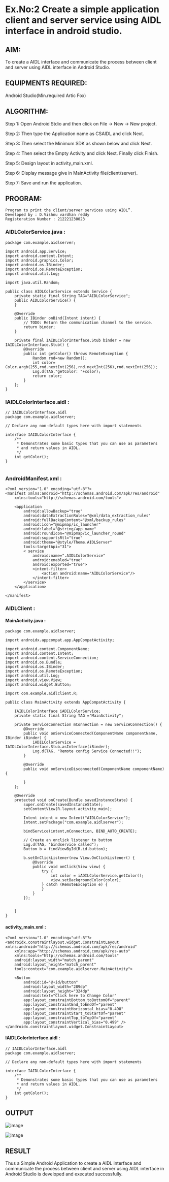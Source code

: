 # Ex.No:2 Create a simple application client and server service using AIDL interface in android studio.


## AIM:

To create a AIDL interface and communicate the process between client and server using AIDL interface in Android Studio.

## EQUIPMENTS REQUIRED:

Android Studio(Min.required Artic Fox)

## ALGORITHM:

Step 1: Open Android Stdio and then click on File -> New -> New project.

Step 2: Then type the Application name as CSAIDL and click Next. 

Step 3: Then select the Minimum SDK as shown below and click Next.

Step 4: Then select the Empty Activity and click Next. Finally click Finish.

Step 5: Design layout in activity_main.xml.

Step 6: Display message give in MainActivity file(client/server).

Step 7: Save and run the application.

## PROGRAM:
```
Program to print the client/server services using AIDL”.
Developed by : D.Vishnu vardhan reddy
Registeration Number : 212221230023
```
### AIDLColorService.java :
```
package com.example.aidlserver;

import android.app.Service;
import android.content.Intent;
import android.graphics.Color;
import android.os.IBinder;
import android.os.RemoteException;
import android.util.Log;

import java.util.Random;

public class AIDLColorService extends Service {
    private static final String TAG="AIDLColorService";
    public AIDLColorService() {
    }

    @Override
    public IBinder onBind(Intent intent) {
        // TODO: Return the communication channel to the service.
        return binder;
    }

    private final IAIDLColorInterface.Stub binder = new IAIDLColorInterface.Stub() {
        @Override
        public int getColor() throws RemoteException {
            Random rnd=new Random();
            int color= Color.argb(255,rnd.nextInt(256),rnd.nextInt(256),rnd.nextInt(256));
            Log.d(TAG,"getColor: "+color);
            return color;
        }
    };
}

```
### IAIDLColorInterface.aidl :
```
// IAIDLColorInterface.aidl
package com.example.aidlserver;

// Declare any non-default types here with import statements

interface IAIDLColorInterface {
    /**
     * Demonstrates some basic types that you can use as parameters
     * and return values in AIDL.
     */
    int getColor();
}


```
### AndroidManifest.xml :
```
<?xml version="1.0" encoding="utf-8"?>
<manifest xmlns:android="http://schemas.android.com/apk/res/android"
    xmlns:tools="http://schemas.android.com/tools">

    <application
        android:allowBackup="true"
        android:dataExtractionRules="@xml/data_extraction_rules"
        android:fullBackupContent="@xml/backup_rules"
        android:icon="@mipmap/ic_launcher"
        android:label="@string/app_name"
        android:roundIcon="@mipmap/ic_launcher_round"
        android:supportsRtl="true"
        android:theme="@style/Theme.AIDLServer"
        tools:targetApi="31">
        < service
            android:name=".AIDLColorService"
            android:enabled="true"
            android:exported="true">
            <intent-filter>
                <action android:name="AIDLColorService"/>
            </intent-filter>
        </service>
    </application>

</manifest>

```
### AIDLClient :
#### MainActivity.java :
```
package com.example.aidlserver;

import androidx.appcompat.app.AppCompatActivity;

import android.content.ComponentName;
import android.content.Intent;
import android.content.ServiceConnection;
import android.os.Bundle;
import android.os.IBinder;
import android.os.RemoteException;
import android.util.Log;
import android.view.View;
import android.widget.Button;

import com.example.aidlclient.R;

public class MainActivity extends AppCompatActivity {

    IAIDLColorInterface iADILColorService;
    private static final String TAG ="MainActivity";

    private ServiceConnection mConnection = new ServiceConnection() {
        @Override
        public void onServiceConnected(ComponentName componentName, IBinder iBinder) {
            iADILColorService = IAIDLColorInterface.Stub.asInterface(iBinder);
            Log.d(TAG, "Remote config Service Connected!!");
        }

        @Override
        public void onServiceDisconnected(ComponentName componentName) {

        }
    };

    @Override
    protected void onCreate(Bundle savedInstanceState) {
        super.onCreate(savedInstanceState);
        setContentView(R.layout.activity_main);

        Intent intent = new Intent("AIDLColorService");
        intent.setPackage("com.example.aidlserver");

        bindService(intent,mConnection, BIND_AUTO_CREATE);

        // Create an onclick listener to button
        Log.d(TAG, "bindservice called");
        Button b = findViewById(R.id.button);

        b.setOnClickListener(new View.OnClickListener() {
            @Override
            public void onClick(View view) {
                try {
                    int color = iADILColorService.getColor();
                    view.setBackgroundColor(color);
                } catch (RemoteException e) {
                }
            }
        });


    }
}

```
#### activity_main.xml :
```
<?xml version="1.0" encoding="utf-8"?>
<androidx.constraintlayout.widget.ConstraintLayout xmlns:android="http://schemas.android.com/apk/res/android"
    xmlns:app="http://schemas.android.com/apk/res-auto"
    xmlns:tools="http://schemas.android.com/tools"
    android:layout_width="match_parent"
    android:layout_height="match_parent"
    tools:context="com.example.aidlserver.MainActivity">

    <Button
        android:id="@+id/button"
        android:layout_width="289dp"
        android:layout_height="324dp"
        android:text="Click here to Change Color"
        app:layout_constraintBottom_toBottomOf="parent"
        app:layout_constraintEnd_toEndOf="parent"
        app:layout_constraintHorizontal_bias="0.498"
        app:layout_constraintStart_toStartOf="parent"
        app:layout_constraintTop_toTopOf="parent"
        app:layout_constraintVertical_bias="0.499" />
</androidx.constraintlayout.widget.ConstraintLayout>

```
#### IAIDLColorInterface.aidl :
```
// IAIDLColorInterface.aidl
package com.example.aidlserver;

// Declare any non-default types here with import statements

interface IAIDLColorInterface {
    /**
     * Demonstrates some basic types that you can use as parameters
     * and return values in AIDL.
     */
    int getColor();
}

```
## OUTPUT

![image](https://github.com/vishnudorigundla/Ex-02_ADL/assets/94175324/3a28b9a0-f9d9-4918-bd5d-8be3f9bc20e1)

![image](https://github.com/vishnudorigundla/Ex-02_ADL/assets/94175324/cd8a80bc-ae6d-4024-aa47-e97d00be2358)


## RESULT
Thus a Simple Android Application to create a AIDL interface and communicate the process between client and server using AIDL interface in Android Studio is developed and executed successfully.
